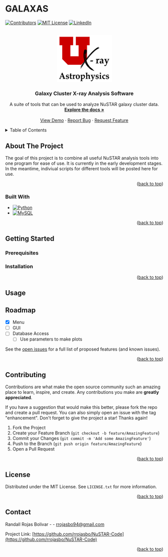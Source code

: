 # GALAXAS

<!-- Improved compatibility of back to top link: See: https://github.com/othneildrew/Best-README-Template/pull/73 -->
<a name="readme-top"></a>
<!--
*** Thanks for checking out the Best-README-Template. If you have a suggestion
*** that would make this better, please fork the repo and create a pull request
*** or simply open an issue with the tag "enhancement".
*** Don't forget to give the project a star!
*** Thanks again! Now go create something AMAZING! :D
-->



<!-- PROJECT SHIELDS -->
<!--
*** I'm using markdown "reference style" links for readability.
*** Reference links are enclosed in brackets [ ] instead of parentheses ( ).
*** See the bottom of this document for the declaration of the reference variables
*** for contributors-url, forks-url, etc. This is an optional, concise syntax you may use.
*** https://www.markdownguide.org/basic-syntax/#reference-style-links
-->
[![Contributors][contributors-shield]][contributors-url]
[![MIT License][license-shield]][license-url]
[![LinkedIn][linkedin-shield]][linkedin-url]

<!-- ![xraygrouplogo](https://github.com/WikGroup/NuSTAR-Code/assets/38116794/7bc61e90-08cc-496f-a8ff-8b0bdd9b57bd) Can put the group logo up after [contributors-url] --> 
<!--[![Forks][forks-shield]][forks-url]
[![Stargazers][stars-shield]][stars-url]
[![Issues][issues-shield]][issues-url]-->



<!-- PROJECT LOGO -->
<br />
<div align="center">
  <img src="grouplogo.png" alt="Logo" width="175" height="150">
  </a>

<h3 align="center">Galaxy Cluster X-ray Analysis Software</h3>

  <p align="center">
    A suite of tools that can be used to analyze NuSTAR galaxy cluster data.
    <br />
    <a href="https://github.com/rrojasbo/NuSTAR-Code"><strong>Explore the docs »</strong></a>
    <br />
    <br />
    <a href="https://github.com/rrojasbo/NuSTAR-Code">View Demo</a>
    ·
    <a href="https://github.com/rrojasbo/NuSTAR-Code/issues">Report Bug</a>
    ·
    <a href="https://github.com/rrojasbo/NuSTAR-Code/issues">Request Feature</a>
  </p>
</div>



<!-- TABLE OF CONTENTS -->
<details>
  <summary>Table of Contents</summary>
  <ol>
    <li>
      <a href="#about-the-project">About The Project</a>
      <ul> 
        <li><a href="#built-with">Built With</a></li>
      </ul>
    </li>
    <li>
      <a href="#getting-started">Getting Started</a>
      <ul>
        <li><a href="#prerequisites">Prerequisites</a></li>
        <li><a href="#installation">Installation</a></li>
      </ul>
    </li>
    <li><a href="#usage">Usage</a></li>
    <li><a href="#roadmap">Roadmap</a></li>
    <li><a href="#contributing">Contributing</a></li>
    <li><a href="#license">License</a></li>
    <li><a href="#contact">Contact</a></li>
    <li><a href="#acknowledgments">Acknowledgments</a></li>
  </ol>
</details>



<!-- ABOUT THE PROJECT -->
## About The Project

<!-- [![Product Name Screen Shot][product-screenshot]](https://example.com) -->

The goal of this project is to combine all useful NuSTAR analysis tools into one program for ease of use. It is currently in the early development stages. In the meantime, indiviual scripts for different tools will be posted here for use.

<p align="right">(<a href="#readme-top">back to top</a>)</p>



### Built With

* [![Python][Python.js]][Python-url]
* [![MySQL][MySQL.js]][MySQL-url]


<p align="right">(<a href="#readme-top">back to top</a>)</p>



<!-- GETTING STARTED -->
## Getting Started

<!-- This is an example of how you may give instructions on setting up your project locally.
To get a local copy up and running follow these simple example steps. -->

### Prerequisites

<!-- This is an example of how to list things you need to use the software and how to install them.
* npm
  ```sh
  npm install npm@latest -g
  ```
  -->

### Installation
<!--
1. Get a free API Key at [https://example.com](https://example.com)
2. Clone the repo
   ```sh
   git clone https://github.com/rrojasbo/NuSTAR-Code.git
   ```
3. Install NPM packages
   ```sh
   npm install
   ```
4. Enter your API in `config.js`
   ```js
   const API_KEY = 'ENTER YOUR API';
   ```
   -->

<p align="right">(<a href="#readme-top">back to top</a>)</p>



<!-- USAGE EXAMPLES -->
## Usage
<!--
Use this space to show useful examples of how a project can be used. Additional screenshots, code examples and demos work well in this space. You may also link to more resources.

_For more examples, please refer to the [Documentation](https://example.com)_

<p align="right">(<a href="#readme-top">back to top</a>)</p>
-->


<!-- ROADMAP -->
## Roadmap

- [x] Menu
- [ ] GUI
- [ ] Database Access
    - [ ] Use parameters to make plots

See the [open issues](https://github.com/rrojasbo/NuSTAR-Code/issues) for a full list of proposed features (and known issues).

<p align="right">(<a href="#readme-top">back to top</a>)</p>



<!-- CONTRIBUTING -->
## Contributing

Contributions are what make the open source community such an amazing place to learn, inspire, and create. Any contributions you make are **greatly appreciated**.

If you have a suggestion that would make this better, please fork the repo and create a pull request. You can also simply open an issue with the tag "enhancement".
Don't forget to give the project a star! Thanks again!

1. Fork the Project
2. Create your Feature Branch (`git checkout -b feature/AmazingFeature`)
3. Commit your Changes (`git commit -m 'Add some AmazingFeature'`)
4. Push to the Branch (`git push origin feature/AmazingFeature`)
5. Open a Pull Request

<p align="right">(<a href="#readme-top">back to top</a>)</p>



<!-- LICENSE -->
## License

Distributed under the MIT License. See `LICENSE.txt` for more information.

<p align="right">(<a href="#readme-top">back to top</a>)</p>



<!-- CONTACT -->
## Contact

Randall Rojas Bolivar -  - rrojasbo94@gmail.com

Project Link: [https://github.com/rrojasbo/NuSTAR-Code](https://github.com/rrojasbo/NuSTAR-Code)

<p align="right">(<a href="#readme-top">back to top</a>)</p>



<!-- ACKNOWLEDGMENTS -->
<!--## Acknowledgments

* []()
* []()
* []()

<p align="right">(<a href="#readme-top">back to top</a>)</p>
-->


<!-- MARKDOWN LINKS & IMAGES -->
<!-- https://www.markdownguide.org/basic-syntax/#reference-style-links -->
[contributors-shield]: https://img.shields.io/github/contributors/rrojasbo/NuSTAR-Code.svg?style=for-the-badge
[contributors-url]: https://github.com/rrojasbo/NuSTAR-Code/graphs/contributors
[forks-shield]: https://img.shields.io/github/forks/rrojasbo/NuSTAR-Code.svg?style=for-the-badge
[forks-url]: https://github.com/rrojasbo/NuSTAR-Code/network/members
[stars-shield]: https://img.shields.io/github/stars/rrojasbo/NuSTAR-Code.svg?style=for-the-badge
[stars-url]: https://github.com/rrojasbo/NuSTAR-Code/stargazers
[issues-shield]: https://img.shields.io/github/issues/rrojasbo/NuSTAR-Code.svg?style=for-the-badge
[issues-url]: https://github.com/rrojasbo/NuSTAR-Code/issues
[license-shield]: https://img.shields.io/github/license/othneildrew/Best-README-Template.svg?style=for-the-badge
[license-url]: https://github.com/WikGroup/NuSTAR-Code?tab=MIT-1-ov-file#readme
[linkedin-shield]: https://img.shields.io/badge/-LinkedIn-black.svg?style=for-the-badge&logo=linkedin&colorB=555
[linkedin-url]: https://linkedin.com/in/randall-rojas-bolivar
[product-screenshot]: images/screenshot.png
[MySQL.js]: https://img.shields.io/badge/MySQL-00000F?style=for-the-badge&logo=mysql&logoColor=white
[MySQL-url]: https://www.mysql.com/
[Next.js]: https://img.shields.io/badge/next.js-000000?style=for-the-badge&logo=nextdotjs&logoColor=white
[Next-url]: https://nextjs.org/
[Python.js]: https://img.shields.io/badge/Python-3776AB?style=for-the-badge&logo=python&logoColor=white
[Python-url]: https://www.python.org/
[React.js]: https://img.shields.io/badge/React-20232A?style=for-the-badge&logo=react&logoColor=61DAFB
[React-url]: https://reactjs.org/
[Vue.js]: https://img.shields.io/badge/Vue.js-35495E?style=for-the-badge&logo=vuedotjs&logoColor=4FC08D
[Vue-url]: https://vuejs.org/
[Angular.io]: https://img.shields.io/badge/Angular-DD0031?style=for-the-badge&logo=angular&logoColor=white
[Angular-url]: https://angular.io/
[Svelte.dev]: https://img.shields.io/badge/Svelte-4A4A55?style=for-the-badge&logo=svelte&logoColor=FF3E00
[Svelte-url]: https://svelte.dev/
[Laravel.com]: https://img.shields.io/badge/Laravel-FF2D20?style=for-the-badge&logo=laravel&logoColor=white
[Laravel-url]: https://laravel.com
[Bootstrap.com]: https://img.shields.io/badge/Bootstrap-563D7C?style=for-the-badge&logo=bootstrap&logoColor=white
[Bootstrap-url]: https://getbootstrap.com
[JQuery.com]: https://img.shields.io/badge/jQuery-0769AD?style=for-the-badge&logo=jquery&logoColor=white
[JQuery-url]: https://jquery.com 

